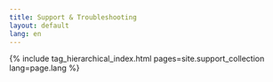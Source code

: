 ```yaml
---
title: Support & Troubleshooting
layout: default
lang: en
---
```


<!-- DEBUG index.md: including tag_grouped_index.html without a lang, because today there are only a handfull of support articles to start with  -->
{% include tag_hierarchical_index.html pages=site.support_collection lang=page.lang %}
